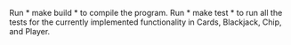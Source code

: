 Run * make build * to compile the program.
Run * make test * to run all the tests for the currently implemented functionality in Cards, Blackjack, Chip, and Player.
